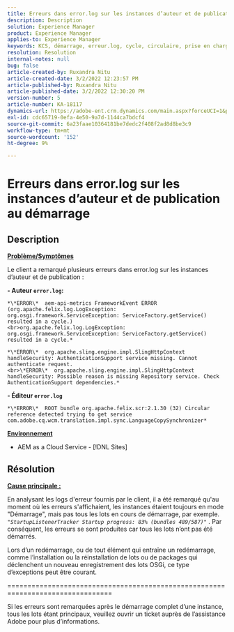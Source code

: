 ```yaml
---
title: Erreurs dans error.log sur les instances d’auteur et de publication au démarrage
description: Description
solution: Experience Manager
product: Experience Manager
applies-to: Experience Manager
keywords: KCS, démarrage, erreur.log, cycle, circulaire, prise en charge de l’authentification
resolution: Resolution
internal-notes: null
bug: false
article-created-by: Ruxandra Nitu
article-created-date: 3/2/2022 12:23:57 PM
article-published-by: Ruxandra Nitu
article-published-date: 3/2/2022 12:30:20 PM
version-number: 5
article-number: KA-18117
dynamics-url: https://adobe-ent.crm.dynamics.com/main.aspx?forceUCI=1&pagetype=entityrecord&etn=knowledgearticle&id=40187aa0-239a-ec11-b400-00224805ad55
exl-id: cdc65719-0efa-4e50-9a7d-1144ca7bdcf4
source-git-commit: 6a23faae10364181be7dedc2f408f2ad8d8be3c9
workflow-type: tm+mt
source-wordcount: '152'
ht-degree: 9%

---
```


# Erreurs dans error.log sur les instances d’auteur et de publication au démarrage

## Description


<u><b>Problème/Symptômes</b></u>

Le client a remarqué plusieurs erreurs dans error.log sur les instances d’auteur et de publication :

<b>- Auteur `error.log`:</b>

```
*\*ERROR\*  aem-api-metrics FrameworkEvent ERROR (org.apache.felix.log.LogException: org.osgi.framework.ServiceException: ServiceFactory.getService() resulted in a cycle.)
<br>org.apache.felix.log.LogException: org.osgi.framework.ServiceException: ServiceFactory.getService() resulted in a cycle.*
```


```
*\*ERROR\*  org.apache.sling.engine.impl.SlingHttpContext handleSecurity: AuthenticationSupport service missing. Cannot authenticate request.
<br>\*ERROR\*  org.apache.sling.engine.impl.SlingHttpContext handleSecurity: Possible reason is missing Repository service. Check AuthenticationSupport dependencies.*
```


<b>- Éditeur `error.log`</b>

```
*\*ERROR\*  ROOT bundle org.apache.felix.scr:2.1.30 (32) Circular reference detected trying to get service com.adobe.cq.wcm.translation.impl.sync.LanguageCopySynchronizer*
```


<u><b>Environnement</b></u>

- AEM as a Cloud Service - [!DNL Sites]



## Résolution


<u><b>Cause principale :</b></u>

En analysant les logs d&#39;erreur fournis par le client, il a été remarqué qu&#39;au moment où les erreurs s&#39;affichaient, les instances étaient toujours en mode &quot;Démarrage&quot;, mais pas tous les lots en cours de démarrage, par exemple. *`"StartupListenerTracker Startup progress: 83% (bundles 489/587)"`* . Par conséquent, les erreurs se sont produites car tous les lots n’ont pas été démarrés.

Lors d’un redémarrage, ou de tout élément qui entraîne un redémarrage, comme l’installation ou la réinstallation de lots ou de packages qui déclenchent un nouveau enregistrement des lots OSGi, ce type d’exceptions peut être courant.



================================================================================

Si les erreurs sont remarquées après le démarrage complet d’une instance, tous les lots étant principaux, veuillez ouvrir un ticket auprès de l’assistance Adobe pour plus d’informations.
